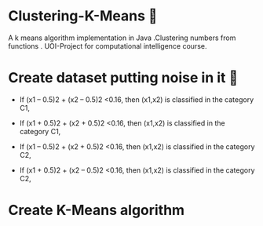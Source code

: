 # Clustering-K-Means :page_facing_up:
A k means algorithm implementation in Java .Clustering numbers from functions .
UOI-Project for computational intelligence course.

# Create dataset putting noise in it :file_folder:

- If (x1 – 0.5)2 + (x2 – 0.5)2 <0.16, then (x1,x2) is classified in the category C1,

- If (x1 + 0.5)2 + (x2 + 0.5)2 <0.16, then (x1,x2) is classified in the category C1,

- If (x1 – 0.5)2 + (x2 + 0.5)2 <0.16, then (x1,x2) is classified in the category C2,

- If (x1 + 0.5)2 + (x2 – 0.5)2 <0.16, then (x1,x2) is classified in the category C2,



# Create K-Means algorithm 
